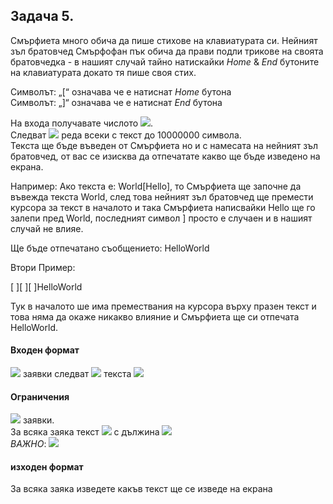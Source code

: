## Задача 5.
Смърфиета много обича да пише стихове на клавиатурата си. Нейният зъл братовчед Смърфофан пък обича да прави подли трикове на своята
братовчедка - в нашият случай тайно натискайки *Home* & *End* бутоните на клавиатурата докато тя пише своя стих.

Символът: „[“ означава че е натиснат *Home* бутона<br>
Символът: „]“ означава че е натиснат *End* бутона<br>

На входа получавате числото <img src="https://latex.codecogs.com/svg.latex?\Large&space;Q">.<br>
Следват <img src="https://latex.codecogs.com/svg.latex?\Large&space;Q"> реда всеки с текст до 10000000 символа.<br>
Текста ще бъде въведен от Смърфиета но и с намесата на нейният зъл братовчед, от вас се изисква да отпечатате какво ще бъде изведено на екрана.

Например: Ако текста е: World[Hello], то Смърфиетa ще започне да въвежда текста World, след това нейният зъл братовчед ще премести курсора за текст в началото и така Смърфиетa написвайки Hello ще го залепи пред World, последният символ ] просто е случаен и в нашият случай не влияе.

Ще бъде отпечатано съобщението: HelloWorld

Втори Пример:

[ ][ ][ ]HelloWorld

Тук в началото ше има премествания на курсора върху празен текст и това няма да окаже никакво влияние и Смърфиета ще си отпечата HelloWorld.

#### Входен формат
<img src="https://latex.codecogs.com/svg.latex?\Large&space;Q"> заявки следват <img src="https://latex.codecogs.com/svg.latex?\Large&space;Q"> текста <img src="https://latex.codecogs.com/svg.latex?\Large&space;S">

#### Ограничения
<img src="https://latex.codecogs.com/svg.latex?\Large&space;Q\le{100000}"> заявки.<br>
За всяка заяка текст <img src="https://latex.codecogs.com/svg.latex?\Large&space;S"> с дължина <img src="https://latex.codecogs.com/svg.latex?\Large&space;|S|\le{10000000}"><br>
*ВАЖНО*: <img src="https://latex.codecogs.com/svg.latex?\Large&space;Q*S\le{100000000}">

#### изходен формат
За всяка заяка изведете какъв текст ще се изведе на екрана

